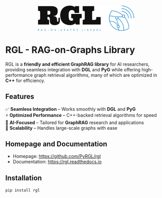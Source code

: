 <!-- include logo svg in this markdown -->
<p align="center">
    <img src="rgl-logo.svg" width="300"/>
</p>

# RGL - RAG-on-Graphs Library  

RGL is a **friendly and efficient GraphRAG library** for AI researchers, providing seamless integration with **DGL** and **PyG** while offering high-performance graph retrieval algorithms, many of which are optimized in **C++** for efficiency. 

## Features  
✅ **Seamless Integration** – Works smoothly with **DGL** and **PyG**  
⚡ **Optimized Performance** – C++-backed retrieval algorithms for speed  
🧠 **AI-Focused** – Tailored for **GraphRAG** research and applications  
🔗 **Scalability** – Handles large-scale graphs with ease  

## Homepage and Documentation

- Homepage: https://github.com/PyRGL/rgl
- Documentation: https://rgl.readthedocs.io

## Installation

```bash
pip install rgl
```
